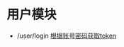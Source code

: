 # 用户模块

- /user/login
[根据账号密码获取token](http://localhost:1932/user/login?name=rejiejay&password=DFqew)
